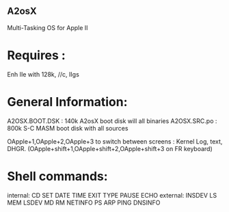 ## A2osX
Multi-Tasking OS for Apple II

# Requires :
Enh IIe with 128k, //c, IIgs

# General Information:
A2OSX.BOOT.DSK : 140k A2osX boot disk will all binaries
A2OSX.SRC.po : 800k S-C MASM boot disk with all sources

OApple+1,OApple+2,OApple+3 to switch between screens : Kernel Log, text, DHGR.
(OApple+shift+1,OApple+shift+2,OApple+shift+3 on FR keyboard)

# Shell commands:
 internal:
  CD
  SET
  DATE
  TIME
  EXIT
  TYPE
  PAUSE
  ECHO
 external:
  INSDEV
  LS
  MEM
  LSDEV
  MD
  RM
  NETINFO
  PS
  ARP
  PING
  DNSINFO
 